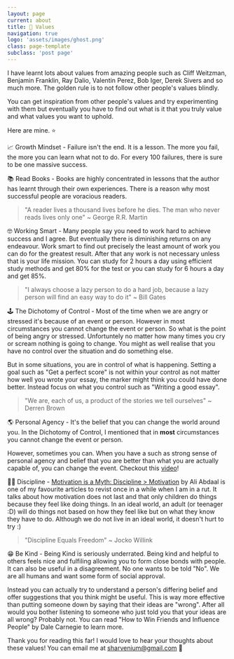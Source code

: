 ```yaml
---
layout: page
current: about
title: 💫 Values
navigation: true
logo: 'assets/images/ghost.png'
class: page-template
subclass: 'post page'
---
```


I have learnt lots about values from amazing people such as Cliff Weitzman, Benjamin Franklin, Ray Dalio, Valentin Perez, Bob Iger, Derek Sivers and so much more. The golden rule is to not follow other people's values blindly. 

You can get inspiration from other people's values and try experimenting with them but eventually you have to find out what is it that you truly value and what values you want to uphold. 

Here are mine. ⭐️

📈 Growth Mindset - Failure isn't the end. It is a lesson. The more you fail, the more you can learn what not to do. For every 100 failures, there is sure to be one massive success. 


📚 Read Books - Books are highly concentrated in lessons that the author has learnt through their own experiences. There is a reason why most successful people are voracious readers. 

> "A reader lives a thousand lives before he dies. The man who never reads lives only one" ~ George R.R. Martin


🤓 Working Smart - Many people say you need to work hard to achieve success and I agree. But eventually there is diminishing returns on any endeavour. Work smart to find out precisely the least amount of work you can do for the greatest result. After that any work is not necessary unless that is your life mission. You can study for 2 hours a day using efficient study methods and get 80% for the test or you can study for 6 hours a day and get 85%. 

> "I always choose a lazy person to do a hard job, because a lazy person will find an easy way to do it" ~ Bill Gates


🕹 The Dichotomy of Control - Most of the time when we are angry or stressed it's because of an event or person. However in most circumstances you cannot change the event or person. So what is the point of being angry or stressed. Unfortuntely no matter how many times you cry or scream nothing is going to change. You might as well realise that you have no control over the situation and do something else.

But in some situations, you are in control of what is happening. Setting a goal such as "Get a perfect score" is not within your control as not matter how well you wrote your essay, the marker might think you could have done better. Instead focus on what you control such as "Writing a good essay". 

> "We are, each of us, a product of the stories we tell ourselves" ~ Derren Brown

🌎 Personal Agency - It's the belief that you can change the world around you. In the Dichotomy of Control, I mentioned that in **most** circumstances you cannot change the event or person. 

However, sometimes you can. When you have a such as strong sense of personal agency and belief that you are better than what you are actually capable of, you can change the event. Checkout this [video](https://www.youtube.com/watch?v=i73uxUkZFaw&t=3s)!

🏋️‍♀️ Discipline - [Motivation is a Myth: Discipline > Motivation](https://aliabdaal.com/motivation-is-a-myth/) by Ali Abdaal is one of my favourite articles to revist once in a while when I am in a rut. It talks about how motivation does not last and that only children do things because they feel like doing things. In an ideal world, an adult (or teenager :D) will do things not based on how they feel like but on what they know they have to do. Although we do not live in an ideal world, it doesn't hurt to try :)

> "Discipline Equals Freedom" ~ Jocko Willink

😁 Be Kind - Being Kind is seriously underrated. Being kind and helpful to others feels nice and fulfiling allowing you to form close bonds with people. It can also be useful in a disagreement. No one wants to be told "No". We are all humans and want some form of social approval. 

Instead you can actually try to understand a person's differing belief and offer suggestions that you think might be useful. This is way more effective than putting someone down by saying that their ideas are "wrong". After all would you bother listening to someone who just told you that your ideas are all wrong? Probably not. You can read "How to Win Friends and Influence People" by Dale Carnegie to learn more. 




Thank you for reading this far! I would love to hear your thoughts about these values! You can email me at sharvenium@gmail.com 🙂